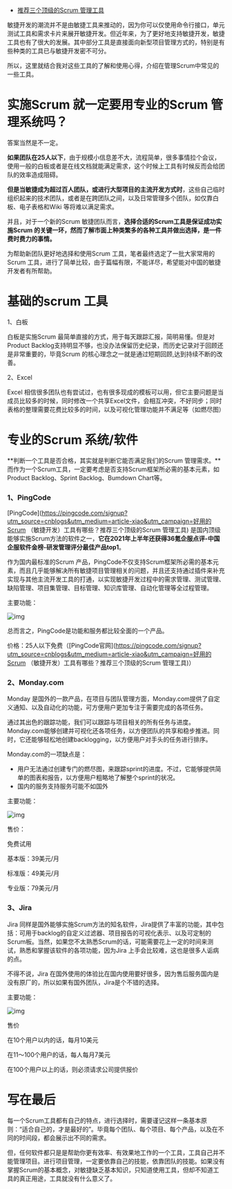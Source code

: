 - [推荐三个顶级的Scrum 管理工具](https://www.cnblogs.com/worktile/p/15210534.html)

敏捷开发的潮流并不是由敏捷工具来推动的，因为你可以仅使用命令行接口，单元测试工具和需求卡片来展开敏捷开发。但近年来，为了更好地支持敏捷开发，敏捷工具也有了很大的发展。其中部分工具是直接面向新型项目管理方式的，特别是有些种类的工具已与敏捷开发密不可分。

 

所以，这里就结合我对这些工具的了解和使用心得，介绍在管理Scrum中常见的一些工具。

 

# 实施Scrum 就一定要用专业的Scrum 管理系统吗？

 

答案当然是不一定。

 

**如果团队在25人以下**，由于规模小信息差不大，流程简单，很多事情拉个会议，使用一般的白板或者是在线文档就能满足需求，这个时候上工具有时候反而会给团队的效率造成阻碍。

 

**但是当敏捷成为超过百人团队，或进行大型项目的主流开发方式时**，这些自己临时组织起来的技术团队，或者是在跨团队之间，以及日常管理多个团队，如仅靠白板、电子表格和Wiki 等将难以满足需求。

 

并且，对于一个新的Scrum 敏捷团队而言，**选择合适的Scrum工具是保证成功实施Scrum 的关键一环，然而了解市面上种类繁多的各种工具并做出选择，是一件费时费力的事情。**

 

为帮助新团队更好地选择和使用Scrum 工具，笔者最终选定了一批大家常用的Scrum 工具，进行了简单比较，由于篇幅有限，不能详尽，希望能对中国的敏捷开发者有所帮助。

 

# 基础的scrum 工具

 1、白板

 

白板是实施Scrum 最简单直接的方式，用于每天跟踪汇报，简明易懂。但是对Product Backlog支持明显不够，也没办法保留历史纪录，而历史记录对于回顾还是非常重要的，毕竟Scrum 的核心理念之一就是通过短期回顾,达到持续不断的改善。

 

2、Excel

 

Excel 相信很多团队也有尝试过，也有很多现成的模板可以用，但它主要问题是当成员比较多的时候，同时修改一个共享Excel文件，会相互冲突，不好同步；同时表格的整理需要花费比较多的时间，以及可视化管理功能并不满足等（如燃尽图）

 

# 专业的Scrum 系统/软件

 

**判断一个工具是否合格，其实就是判断它能否满足我们的Scrum 管理需求。**而作为一个Scrum工具，一定要考虑是否支持Scrum框架所必需的基本元素，如Product Backlog、Sprint Backlog、Bumdown Chart等。

 

### 1、PingCode

 

[PingCode](https://pingcode.com/signup?utm_source=cnblogs&utm_medium=article-xiao&utm_campaign=好用的Scrum （敏捷开发）工具有哪些？推荐三个顶级的Scrum 管理工具) 是国内顶级能够实施Scrum方法的软件之一，**它在2021年上半年还获得36氪企服点评-中国企服软件金榜-研发管理评分最佳产品top1**。

 

作为国内最标准的Scrum  产品，PingCode不仅支持Scrum框架所必需的基本元素，而且几乎能够解决所有敏捷项目管理相关的问题，并且还支持通过插件来补充实现与其他主流开发工具的打通，以实现敏捷开发过程中的需求管理、测试管理、缺陷管理、项目集管理、目标管理、知识库管理、自动化管理等全过程管理。

 

主要功能：

![img](https://img2020.cnblogs.com/blog/605088/202108/605088-20210831151334806-1635821115.png)

总而言之，PingCode是功能和服务都比较全面的一个产品。

 

价格：25人以下免费（[PingCode官网](https://pingcode.com/signup?utm_source=cnblogs&utm_medium=article-xiao&utm_campaign=好用的Scrum （敏捷开发）工具有哪些？推荐三个顶级的Scrum 管理工具)）

 

### 2、Monday.com

 

Monday 是国外的一款产品，在项目与团队管理方面，Monday.com提供了自定义通知、以及自动化的功能，可方便用户更加专注于需要完成的各项任务。

 

通过其出色的跟踪功能，我们可以跟踪与项目相关的所有任务与进度。Monday.com能够创建并可视化还各项任务，以方便团队的共享和稳步推进。同时，它还能够轻松地创建backlogging，以方便用户对手头的任务进行排序。

 

Monday.com的一项缺点是：

- 用户无法通过创建专门的燃尽图，来跟踪sprint的进度。不过，它能够提供简单的图表和报告，以方便用户粗略地了解整个sprint的状况。
- 国内的服务支持服务可能不如国外

主要功能：

![img](https://img2020.cnblogs.com/blog/605088/202108/605088-20210831151545704-108595929.png)

 

售价：

免费试用

基本版：39美元/月

标准版：49美元/月

专业版：79美元/月

 

### 3、Jira 

 

Jira  同样是国外能够实施Scrum方法的知名软件，Jira提供了丰富的功能，其中包括：可用于backlog的自定义过滤器、项目报告的可视化表示、以及可定制的Scrum板。当然，如果您不太熟悉Scrum的话，可能需要花上一定的时间来测试，熟悉和掌握该软件的各项功能，因为Jira 上手会比较难，这也是很多人诟病的点。

 

不得不说，Jira 在国外使用的体验比在国内使用要好很多，因为售后服务国内是没有原厂的，所以如果有国外团队，Jira是个不错的选择。

 

主要功能：

![img](https://img2020.cnblogs.com/blog/605088/202108/605088-20210831151615031-1008365568.png)

售价

在10个用户以内的话，每月10美元

在11～100个用户的话，每人每月7美元

在100个用户以上的话，则必须请求公司提供报价

 

# 写在最后

 

每一个Scrum工具都有自己的特点，进行选择时，需要谨记这样一条基本原则：“适合自己的，才是最好的”。毕竟每个团队、每个项目、每个产品，以及在不同的时间段，都会展示出不同的需求。

 

但，任何软件都只是是帮助你更有效率、有效果地工作的一个工具，工具自己并不能管理项目。进行项目管理，一定要依靠自己的技能，依靠团队的技能。如果没有掌握Scrum的基本概念，对敏捷缺乏基本知识，只知道使用工具，但却不知道工具的真正用途，工具就没有什么意义了。